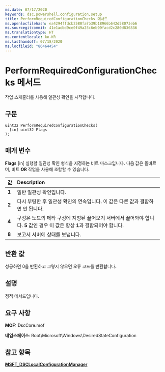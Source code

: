 ```yaml
---
ms.date: 07/17/2020
keywords: dsc,powershell,configuration,setup
title: PerformRequiredConfigurationChecks 메서드
ms.openlocfilehash: ea4294ffdcb2580fa7b39b18966b642d58073eb6
ms.sourcegitcommit: 41e1acbd9ce0f49a23c6eb99facd2c280d836836
ms.translationtype: HT
ms.contentlocale: ko-KR
ms.lasthandoff: 07/18/2020
ms.locfileid: "86464454"
---
```

# <a name="performrequiredconfigurationchecks-method"></a>PerformRequiredConfigurationChecks 메서드

작업 스케줄러를 사용해 일관성 확인을 시작합니다.

## <a name="syntax"></a>구문

```mof
uint32 PerformRequiredConfigurationChecks(
  [in] uint32 Flags
);
```

## <a name="parameters"></a>매개 변수

**Flags** \[in\] 실행할 일관성 확인 형식을 지정하는 비트 마스크입니다. 다음 값은 올바르며, 비트 **OR** 작업을 사용해 조합할 수 있습니다.

|값 |Description |
|:--- |:---|
|**1** | 일반 일관성 확인입니다. |
|**2** | 다시 부팅한 후 일관성 확인의 연속입니다. 이 값은 다른 값과 결합하면 안 됩니다. |
|**4** | 구성은 노드의 메타 구성에 지정된 끌어오기 서버에서 끌어와야 합니다. **5** 값인 경우 이 값은 항상 **1**과 결합되어야 합니다. |
|**8** | 보고서 서버에 상태를 보냅니다. |

## <a name="return-value"></a>반환 값

성공하면 0을 반환하고 그렇지 않으면 오류 코드를 반환합니다.

## <a name="remarks"></a>설명

정적 메서드입니다.

## <a name="requirements"></a>요구 사항

**MOF:** DscCore.mof

**네임스페이스**: Root\Microsoft\Windows\DesiredStateConfiguration

## <a name="see-also"></a>참고 항목

[**MSFT_DSCLocalConfigurationManager**](msft-dsclocalconfigurationmanager.md)
